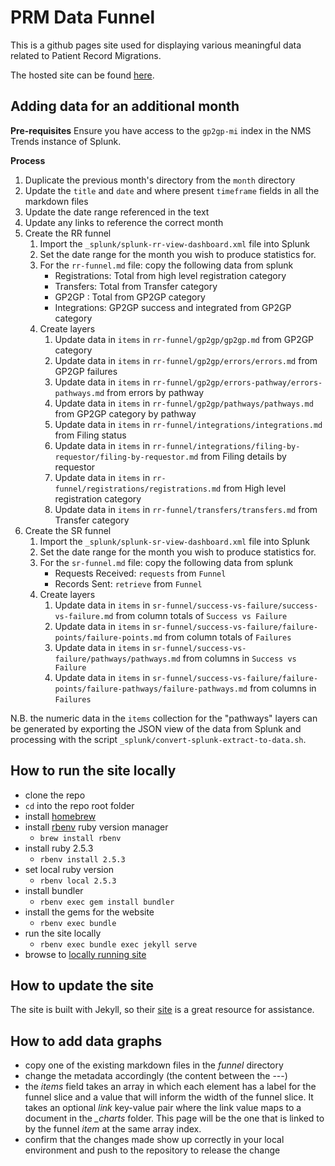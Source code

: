 # PRM Data Funnel

This is a github pages site used for displaying various meaningful data related to Patient Record Migrations.

The hosted site can be found [here](https://nhsconnect.github.io/prm-funnel/).

## Adding data for an additional month

**Pre-requisites**
Ensure you have access to the `gp2gp-mi` index in the NMS Trends instance of Splunk.  

**Process**
1. Duplicate the previous month's directory from the `month` directory
2. Update the `title` and `date` and where present `timeframe` fields in all the markdown files
3. Update the date range referenced in the text 
4. Update any links to reference the correct month
5. Create the RR funnel
   1. Import the `_splunk/splunk-rr-view-dashboard.xml` file into Splunk
   2. Set the date range for the month you wish to produce statistics for.
   3. For the `rr-funnel.md` file: copy the following data from splunk 
      * Registrations: Total from high level registration category
      * Transfers: Total from Transfer category
      * GP2GP : Total from GP2GP category
      * Integrations: GP2GP success and integrated from GP2GP category
   4. Create layers
      1. Update data in `items` in `rr-funnel/gp2gp/gp2gp.md` from GP2GP category
      2. Update data in `items` in `rr-funnel/gp2gp/errors/errors.md` from GP2GP failures
      3. Update data in `items` in `rr-funnel/gp2gp/errors-pathway/errors-pathways.md` from errors by pathway
      4. Update data in `items` in `rr-funnel/gp2gp/pathways/pathways.md` from GP2GP category by pathway
      5. Update data in `items` in `rr-funnel/integrations/integrations.md` from Filing status
      6. Update data in `items` in `rr-funnel/integrations/filing-by-requestor/filing-by-requestor.md` from Filing details by requestor
      7. Update data in `items` in `rr-funnel/registrations/registrations.md` from High level registration category
      8. Update data in `items` in `rr-funnel/transfers/transfers.md` from Transfer category
6. Create the SR funnel
   1. Import the `_splunk/splunk-sr-view-dashboard.xml` file into Splunk
   2. Set the date range for the month you wish to produce statistics for.
   3. For the `sr-funnel.md` file: copy the following data from splunk 
      * Requests Received: `requests` from `Funnel`
      * Records Sent: `retrieve` from `Funnel`
   4. Create layers
      1. Update data in `items` in `sr-funnel/success-vs-failure/success-vs-failure.md` from column totals of `Success vs Failure`
      2. Update data in `items` in `sr-funnel/success-vs-failure/failure-points/failure-points.md` from column totals of `Failures`
      3. Update data in `items` in `sr-funnel/success-vs-failure/pathways/pathways.md` from columns in `Success vs Failure`
      4. Update data in `items` in `sr-funnel/success-vs-failure/failure-points/failure-pathways/failure-pathways.md` from columns in `Failures`

N.B. the numeric data in the `items` collection for the "pathways" layers can be generated by exporting the JSON view of the data from Splunk and processing with the script `_splunk/convert-splunk-extract-to-data.sh`.

## How to run the site locally

 - clone the repo
 - `cd` into the repo root folder
 - install [homebrew](https://brew.sh)
 - install [rbenv](https://github.com/rbenv/rbenv) ruby version manager
   - `brew install rbenv`
 - install ruby 2.5.3
   - `rbenv install 2.5.3`
 - set local ruby version
   - `rbenv local 2.5.3`
 - install bundler
   - `rbenv exec gem install bundler`
 - install the gems for the website
   - `rbenv exec bundle`
 - run the site locally
   - `rbenv exec bundle exec jekyll serve`
 - browse to [locally running site](http://127.0.0.1:4000/)

## How to update the site
The site is built with Jekyll, so their [site](https://jekyllrb.com/) is a great resource for assistance.

## How to add data graphs
 - copy one of the existing markdown files in the *funnel* directory
 - change the metadata accordingly (the content between the ---)
 - the *items* field takes an array in which each element has a label for the funnel slice and a value that will inform the width of the funnel slice. It takes an optional *link* key-value pair where the link value maps to a document in the *_charts* folder. This page will be the one that is linked to by the funnel *item* at the same array index.
 - confirm that the changes made show up correctly in your local environment and push to the repository to release the change
